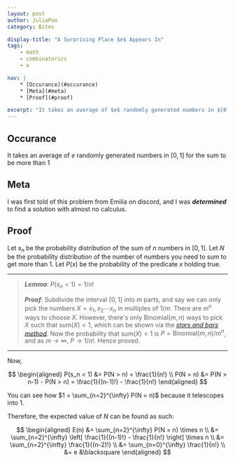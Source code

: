 ```yaml
---
layout: post
author: JuliaPoo
category: Bites

display-title: "A Surprising Place $e$ Appears In"
tags:
    - math
    - combinatorics
    - e

nav: |
    * [Occurance](#occurance)
    * [Meta](#meta)
    * [Proof](#proof)

excerpt: "It takes an average of $e$ randomly generated numbers in $[0,1]$ for the sum to be more than $1$"
---
```


## Occurance

It takes an average of $e$ randomly generated numbers in $[0,1]$ for the sum to be more than $1$

## Meta

I was first told of this problem from Emilia on discord, and I was **_determined_** to find a solution with almost no calculus.

## Proof

Let $s_n$ be the probability distribution of the sum of $n$ numbers in $[0,1]$. Let $N$ be the probability distribution of the number of numbers you need to sum to get more than $1$. Let $P(x)$ be the probability of the predicate $x$ holding true.

***

> **_Lemma_**: $P(s_n < 1) = 1/n!$
> 
> **_Proof_**: 
> Subdivide the interval $[0,1]$ into $m$ parts, and say we can only pick the numbers $X = {x_1,x_2\cdots x_n}$ in multiples of $1/m$. There are $m^n$ ways to choose $X$. However, there's only $\text{Binomial}(m,n)$ ways to pick $X$ such that $\text{sum}(X) < 1$, which can be shown via the [_stars and bars method_](https://en.wikipedia.org/wiki/Stars_and_bars_(combinatorics)). Now the probability that $\text{sum}(X)<1$ is $P = \text{Binomial}(m,n)/m^n$, and as $m\rightarrow \infty$, $P\rightarrow 1/n!$. Hence proved.

***

Now,

$$
\begin{aligned}
P(s_n < 1) &= P(N > n) = \frac{1}{n!} \\
P(N = n) &= P(N > n-1) - P(N > n) = \frac{1}{(n-1)!} - \frac{1}{n!}
\end{aligned}
$$

You can see how $1 = \sum_{n=2}^{\infty} P(N = n)$ because it telescopes into 1.

Therefore, the expected value of $N$ can be found as such:

$$
\begin{aligned}
E(n) &= \sum_{n=2}^{\infty} P(N = n) \times n \\
     &= \sum_{n=2}^{\infty} \left[ \frac{1}{(n-1)!} - \frac{1}{n!} \right] \times n \\
     &= \sum_{n=2}^{\infty} \frac{1}{(n-2)!} \\
     &= \sum_{n=0}^{\infty} \frac{1}{n!} \\
     &= e    &\blacksquare
\end{aligned}
$$